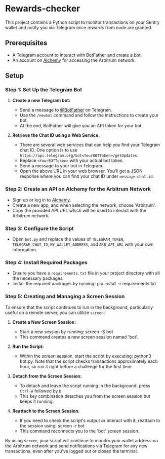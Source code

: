 # Rewards-checker

This project contains a Python script to monitor transactions on your Sentry wallet and notify you via Telegram once rewards from node are granted.

## Prerequisites

- A Telegram account to interact with BotFather and create a bot.
- An account on [Alchemy](https://www.alchemy.com/) for accessing the Arbitrum network.

## Setup

### Step 1: Set Up the Telegram Bot

1. **Create a new Telegram bot:**
   - Send a message to [@BotFather](https://t.me/botfather) on Telegram.
   - Use the `/newbot` command and follow the instructions to create your bot.
   - At the end, BotFather will give you an API token for your bot.

2. **Retrieve the Chat ID using a Web Service:**
   - There are several web services that can help you find your Telegram chat ID. One option is to use `https://api.telegram.org/bot<YourBOTToken>/getUpdates`.
   - Replace `<YourBOTToken>` with your actual bot token.
   - Send a message to your bot in Telegram.
   - Open the above URL in your web browser. You'll get a JSON response where you can find your chat ID under `message.chat.id`.

### Step 2: Create an API on Alchemy for the Arbitrum Network

- Sign up or log in to [Alchemy](https://www.alchemy.com/).
- Create a new app, and when selecting the network, choose 'Arbitrum'.
- Copy the provided API URL which will be used to interact with the Arbitrum network.

### Step 3: Configure the Script

- Open `bot.py` and replace the values of `TELEGRAM_TOKEN`, `TELEGRAM_CHAT_ID`, `MY_WALLET_ADDRESS`, and `ARB_API_URL` with your own information.

### Step 4: Install Required Packages

- Ensure you have a `requirements.txt` file in your project directory with all the necessary packages.
- Install the required packages by running:
  pip install -r requirements.txt

### Step 5: Creating and Managing a Screen Session

To ensure that the script continues to run in the background, particularly useful on a remote server, you can utilize `screen`:

1. **Create a New Screen Session:**
   - Start a new session by running:
     screen -S bot
   - This command creates a new screen session named 'bot'.

2. **Run the Script:**
   - Within the screen session, start the script by executing:
     python3 bot.py. Note that the script checks transactions approximately each hour, so run it right before a challenge for the first time.

3. **Detach from the Screen Session:**
   - To detach and leave the script running in the background, press `Ctrl-A` followed by `D`.
   - This key combination detaches you from the screen session but keeps it running.

4. **Reattach to the Screen Session:**
   - If you need to check the script's output or interact with it, reattach to the session using:
     screen -r bot
   - This command reconnects you to the 'bot' screen session.

By using `screen`, your script will continue to monitor your wallet address on the Arbitrum network and send notifications via Telegram for any new transactions, even after you've logged out or closed the terminal.
